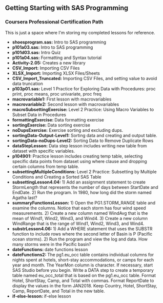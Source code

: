 ## Getting Starting with SAS Programming
### Coursera Professional Certification Path

This is just a space where I'm storing my completed lessons for reference.

-  <b>shoesprogram.sas:</b> Intro to SAS programming
-  <b>p101a03.sas:</b> Intro to SAS programming
-  <b>p101d03.sas:</b> Intro Quiz
-  <b>p101a04.sas:</b> Formatting and Syntax tutorial
-  <b>Activity-2.05:</b> Creates a new library
-  <b>CSV_Import:</b> Importing CSV Files
-  <b>XLSX_Import:</b> Importing XLSX Files/Sheets
-  <b>CSV_Import_Truncated:</b> Importing CSV Files, and setting value to avoid data truncation
-  <b>p103p01.sas:</b>  Level 1 Practice for Exploring Data with Procedures: proc print, proc means, proc univariate, proc freq
-  <b>macrovariable1:</b>  First lesson with macrovariables
-  <b>macrovariable2:</b>  Second lesson with macrovariables
-  <b>macroSubsettingExercise:</b> Level 2 Practice:  Using Macro Variables to Subset Data in Procedures
-  <b>formattingExercise: </b> Data formatting exercise
-  <b>sortingExercise: </b> Data sorting exercise
-  <b>noDupsExercise:</b> Exercise sorting and excluding dups.
-  <b>sortingData-Output-Level1:</b> Sorting data and creating and output table.
-  <b>sortingData-noDups-Level2:</b>  Sorting Data to Remove Duplicate Rows
-  <b>dataStepLesson:</b> Data step lesson includes writing new table from dataset with specific variables.
-  <b>p104901:</b> Practice lesson includes creating temp table, selecting specific data points from dataset using where clause and       dropping certain columns from temp table.
-  <b>subsettingMultipleConditions:</b> Level 2 Practice: Subsetting by Multiple Conditions and Creating a Sorted SAS Table
-  <b>subsettingLesson4.04: </b> 1) Add an assignment statement to create StormLength that represents the number of days between StartDate and EndDate. 2) Run the program. In 1980, how long did the storm named Agatha last?
-  <b>summaryFunctionsLesson:</b> 1) Open the PG1.STORM_RANGE table and examine the columns. Notice that each storm has four wind speed measurements. 2) Create a new column named WindAvg that is the mean of Wind1, Wind2, Wind3, and Wind4. 3) Create a new column WindRange that is the range of Wind1, Wind2, Wind3, and Wind4.
-  <b>substrLesson4.06: </b> 1) Add a WHERE statement that uses the SUBSTR function to include rows where the second letter of Basin is P (Pacific ocean storms). 2) Run the program and view the log and data. How many storms were in the Pacific basin?
-  <b>dateFunctions: </b> date functions lesson
-  <b>dateFunctions2: </b> The pg1.eu_occ table contains individual columns for nights spent at hotels, short-stay accommodations, or camps for each year and month. The YearMon column is character. If necessary, start SAS Studio before you begin. Write a DATA step to create a temporary table named eu_occ_total that is based on the pg1.eu_occ table. Format Hotel, ShortStay, Camp, and Total with commas. Format ReportDate to display the values in the form JAN2018. Keep Country, Hotel, ShortStay, Camp, ReportDate, and Total in the new table.
-  <b>if-else-lesson: </b> if-else lesson
